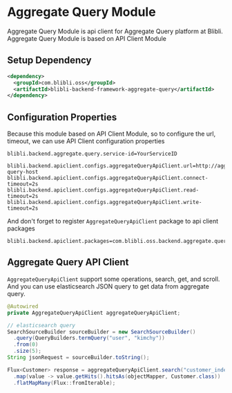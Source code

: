 # Aggregate Query Module

Aggregate Query Module is api client for Aggregate Query platform at Blibli. 
Aggregate Query Module is based on API Client Module

## Setup Dependency

```xml
<dependency>
  <groupId>com.blibli.oss</groupId>
  <artifactId>blibli-backend-framework-aggregate-query</artifactId>
</dependency>  
```

## Configuration Properties

Because this module based on API Client Module, so to configure the url, timeout, 
we can use API Client configuration properties

```properties
blibli.backend.aggregate.query.service-id=YourServiceID

blibli.backend.apiclient.configs.aggregateQueryApiClient.url=http://aggregate-query-host
blibli.backend.apiclient.configs.aggregateQueryApiClient.connect-timeout=2s
blibli.backend.apiclient.configs.aggregateQueryApiClient.read-timeout=2s
blibli.backend.apiclient.configs.aggregateQueryApiClient.write-timeout=2s
```

And don't forget to register `AggregateQueryApiClient` package to api client packages

```properties
blibli.backend.apiclient.packages=com.blibli.oss.backend.aggregate.query.apiclient,com.yourcompany.project.apiclient
```

## Aggregate Query API Client

`AggregateQueryApiClient` support some operations, search, get, and scroll. And you can use elasticsearch JSON query to get data from aggregate query.

```java
@Autowired
private AggregateQueryApiClient aggregateQueryApiClient;

// elasticsearch query
SearchSourceBuilder sourceBuilder = new SearchSourceBuilder()
  .query(QueryBuilders.termQuery("user", "kimchy"))
  .from(0)
  .size(5);
String jsonRequest = sourceBuilder.toString();

Flux<Customer> response = aggregateQueryApiClient.search("customer_index", jsonRequest)
  .map(value -> value.getHits().hitsAs(objectMapper, Customer.class))
  .flatMapMany(Flux::fromIterable);
```